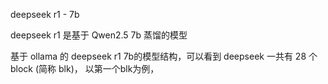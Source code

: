 
deepseek r1 - 7b

deepseek r1 是基于 Qwen2.5 7b 蒸馏的模型

基于 ollama 的 deepseek r1 7b的模型结构，可以看到 deepseek 一共有 28 个 block (简称 blk)， 以第一个blk为例，

